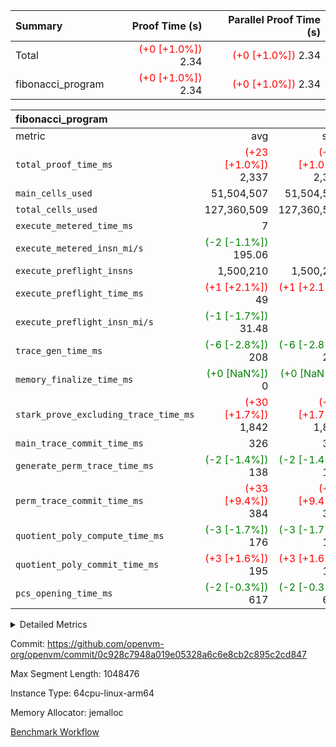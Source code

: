 | Summary | Proof Time (s) | Parallel Proof Time (s) |
|:---|---:|---:|
| Total | <span style='color: red'>(+0 [+1.0%])</span> 2.34 | <span style='color: red'>(+0 [+1.0%])</span> 2.34 |
| fibonacci_program | <span style='color: red'>(+0 [+1.0%])</span> 2.34 | <span style='color: red'>(+0 [+1.0%])</span> 2.34 |


| fibonacci_program |||||
|:---|---:|---:|---:|---:|
|metric|avg|sum|max|min|
| `total_proof_time_ms ` | <span style='color: red'>(+23 [+1.0%])</span> 2,337 | <span style='color: red'>(+23 [+1.0%])</span> 2,337 | <span style='color: red'>(+23 [+1.0%])</span> 2,337 | <span style='color: red'>(+23 [+1.0%])</span> 2,337 |
| `main_cells_used     ` |  51,504,507 |  51,504,507 |  51,504,507 |  51,504,507 |
| `total_cells_used    ` |  127,360,509 |  127,360,509 |  127,360,509 |  127,360,509 |
| `execute_metered_time_ms` |  7 | -          | -          | -          |
| `execute_metered_insn_mi/s` | <span style='color: green'>(-2 [-1.1%])</span> 195.06 | -          | <span style='color: green'>(-2 [-1.1%])</span> 195.06 | <span style='color: green'>(-2 [-1.1%])</span> 195.06 |
| `execute_preflight_insns` |  1,500,210 |  1,500,210 |  1,500,210 |  1,500,210 |
| `execute_preflight_time_ms` | <span style='color: red'>(+1 [+2.1%])</span> 49 | <span style='color: red'>(+1 [+2.1%])</span> 49 | <span style='color: red'>(+1 [+2.1%])</span> 49 | <span style='color: red'>(+1 [+2.1%])</span> 49 |
| `execute_preflight_insn_mi/s` | <span style='color: green'>(-1 [-1.7%])</span> 31.48 | -          | <span style='color: green'>(-1 [-1.7%])</span> 31.48 | <span style='color: green'>(-1 [-1.7%])</span> 31.48 |
| `trace_gen_time_ms   ` | <span style='color: green'>(-6 [-2.8%])</span> 208 | <span style='color: green'>(-6 [-2.8%])</span> 208 | <span style='color: green'>(-6 [-2.8%])</span> 208 | <span style='color: green'>(-6 [-2.8%])</span> 208 |
| `memory_finalize_time_ms` | <span style='color: green'>(+0 [NaN%])</span> 0 | <span style='color: green'>(+0 [NaN%])</span> 0 | <span style='color: green'>(+0 [NaN%])</span> 0 | <span style='color: green'>(+0 [NaN%])</span> 0 |
| `stark_prove_excluding_trace_time_ms` | <span style='color: red'>(+30 [+1.7%])</span> 1,842 | <span style='color: red'>(+30 [+1.7%])</span> 1,842 | <span style='color: red'>(+30 [+1.7%])</span> 1,842 | <span style='color: red'>(+30 [+1.7%])</span> 1,842 |
| `main_trace_commit_time_ms` |  326 |  326 |  326 |  326 |
| `generate_perm_trace_time_ms` | <span style='color: green'>(-2 [-1.4%])</span> 138 | <span style='color: green'>(-2 [-1.4%])</span> 138 | <span style='color: green'>(-2 [-1.4%])</span> 138 | <span style='color: green'>(-2 [-1.4%])</span> 138 |
| `perm_trace_commit_time_ms` | <span style='color: red'>(+33 [+9.4%])</span> 384 | <span style='color: red'>(+33 [+9.4%])</span> 384 | <span style='color: red'>(+33 [+9.4%])</span> 384 | <span style='color: red'>(+33 [+9.4%])</span> 384 |
| `quotient_poly_compute_time_ms` | <span style='color: green'>(-3 [-1.7%])</span> 176 | <span style='color: green'>(-3 [-1.7%])</span> 176 | <span style='color: green'>(-3 [-1.7%])</span> 176 | <span style='color: green'>(-3 [-1.7%])</span> 176 |
| `quotient_poly_commit_time_ms` | <span style='color: red'>(+3 [+1.6%])</span> 195 | <span style='color: red'>(+3 [+1.6%])</span> 195 | <span style='color: red'>(+3 [+1.6%])</span> 195 | <span style='color: red'>(+3 [+1.6%])</span> 195 |
| `pcs_opening_time_ms ` | <span style='color: green'>(-2 [-0.3%])</span> 617 | <span style='color: green'>(-2 [-0.3%])</span> 617 | <span style='color: green'>(-2 [-0.3%])</span> 617 | <span style='color: green'>(-2 [-0.3%])</span> 617 |



<details>
<summary>Detailed Metrics</summary>

|  | memory_to_vec_partition_time_ms | keygen_time_ms | app proof_time_ms |
| --- | --- | --- |
|  | 22 | 208 | 2,384 | 

| group | prove_segment_time_ms | memory_to_vec_partition_time_ms | fri.log_blowup | execute_metered_time_ms | execute_metered_insns | execute_metered_insn_mi/s | compute_user_public_values_proof_time_ms |
| --- | --- | --- | --- | --- | --- | --- | --- |
| fibonacci_program | 2,337 | 6 | 1 | 7 | 1,500,210 | 195.06 | 37 | 

| group | air_name | quotient_deg | interactions | constraints |
| --- | --- | --- | --- | --- |
| fibonacci_program | AccessAdapterAir<16> | 2 | 5 | 12 | 
| fibonacci_program | AccessAdapterAir<2> | 2 | 5 | 12 | 
| fibonacci_program | AccessAdapterAir<32> | 2 | 5 | 12 | 
| fibonacci_program | AccessAdapterAir<4> | 2 | 5 | 12 | 
| fibonacci_program | AccessAdapterAir<8> | 2 | 5 | 12 | 
| fibonacci_program | BitwiseOperationLookupAir<8> | 2 | 2 | 4 | 
| fibonacci_program | MemoryMerkleAir<8> | 2 | 4 | 39 | 
| fibonacci_program | PersistentBoundaryAir<8> | 2 | 3 | 7 | 
| fibonacci_program | PhantomAir | 2 | 3 | 5 | 
| fibonacci_program | Poseidon2PeripheryAir<BabyBearParameters>, 1> | 2 | 1 | 286 | 
| fibonacci_program | ProgramAir | 1 | 1 | 4 | 
| fibonacci_program | RangeTupleCheckerAir<2> | 1 | 1 | 4 | 
| fibonacci_program | Rv32HintStoreAir | 2 | 18 | 28 | 
| fibonacci_program | VariableRangeCheckerAir | 1 | 1 | 4 | 
| fibonacci_program | VmAirWrapper<Rv32BaseAluAdapterAir, BaseAluCoreAir<4, 8> | 2 | 20 | 37 | 
| fibonacci_program | VmAirWrapper<Rv32BaseAluAdapterAir, LessThanCoreAir<4, 8> | 2 | 18 | 40 | 
| fibonacci_program | VmAirWrapper<Rv32BaseAluAdapterAir, ShiftCoreAir<4, 8> | 2 | 24 | 91 | 
| fibonacci_program | VmAirWrapper<Rv32BranchAdapterAir, BranchEqualCoreAir<4> | 2 | 11 | 20 | 
| fibonacci_program | VmAirWrapper<Rv32BranchAdapterAir, BranchLessThanCoreAir<4, 8> | 2 | 13 | 35 | 
| fibonacci_program | VmAirWrapper<Rv32CondRdWriteAdapterAir, Rv32JalLuiCoreAir> | 2 | 10 | 18 | 
| fibonacci_program | VmAirWrapper<Rv32JalrAdapterAir, Rv32JalrCoreAir> | 2 | 16 | 20 | 
| fibonacci_program | VmAirWrapper<Rv32LoadStoreAdapterAir, LoadSignExtendCoreAir<4, 8> | 2 | 18 | 33 | 
| fibonacci_program | VmAirWrapper<Rv32LoadStoreAdapterAir, LoadStoreCoreAir<4> | 2 | 17 | 40 | 
| fibonacci_program | VmAirWrapper<Rv32MultAdapterAir, DivRemCoreAir<4, 8> | 2 | 25 | 84 | 
| fibonacci_program | VmAirWrapper<Rv32MultAdapterAir, MulHCoreAir<4, 8> | 2 | 24 | 31 | 
| fibonacci_program | VmAirWrapper<Rv32MultAdapterAir, MultiplicationCoreAir<4, 8> | 2 | 19 | 19 | 
| fibonacci_program | VmAirWrapper<Rv32RdWriteAdapterAir, Rv32AuipcCoreAir> | 2 | 12 | 14 | 
| fibonacci_program | VmConnectorAir | 2 | 5 | 11 | 

| group | air_name | segment | rows | prep_cols | perm_cols | main_cols | cells |
| --- | --- | --- | --- | --- | --- | --- | --- |
| fibonacci_program | AccessAdapterAir<8> | 0 | 128 |  | 16 | 17 | 4,224 | 
| fibonacci_program | BitwiseOperationLookupAir<8> | 0 | 65,536 | 3 | 8 | 2 | 655,360 | 
| fibonacci_program | MemoryMerkleAir<8> | 0 | 512 |  | 16 | 32 | 24,576 | 
| fibonacci_program | PersistentBoundaryAir<8> | 0 | 128 |  | 12 | 20 | 4,096 | 
| fibonacci_program | PhantomAir | 0 | 1 |  | 12 | 6 | 18 | 
| fibonacci_program | Poseidon2PeripheryAir<BabyBearParameters>, 1> | 0 | 256 |  | 8 | 300 | 78,848 | 
| fibonacci_program | ProgramAir | 0 | 8,192 |  | 8 | 10 | 147,456 | 
| fibonacci_program | RangeTupleCheckerAir<2> | 0 | 524,288 | 2 | 8 | 1 | 4,718,592 | 
| fibonacci_program | Rv32HintStoreAir | 0 | 4 |  | 44 | 32 | 304 | 
| fibonacci_program | VariableRangeCheckerAir | 0 | 262,144 | 2 | 8 | 1 | 2,359,296 | 
| fibonacci_program | VmAirWrapper<Rv32BaseAluAdapterAir, BaseAluCoreAir<4, 8> | 0 | 1,048,576 |  | 52 | 36 | 92,274,688 | 
| fibonacci_program | VmAirWrapper<Rv32BaseAluAdapterAir, LessThanCoreAir<4, 8> | 0 | 524,288 |  | 40 | 37 | 40,370,176 | 
| fibonacci_program | VmAirWrapper<Rv32BranchAdapterAir, BranchEqualCoreAir<4> | 0 | 262,144 |  | 28 | 26 | 14,155,776 | 
| fibonacci_program | VmAirWrapper<Rv32BranchAdapterAir, BranchLessThanCoreAir<4, 8> | 0 | 8 |  | 32 | 32 | 512 | 
| fibonacci_program | VmAirWrapper<Rv32CondRdWriteAdapterAir, Rv32JalLuiCoreAir> | 0 | 131,072 |  | 28 | 18 | 6,029,312 | 
| fibonacci_program | VmAirWrapper<Rv32JalrAdapterAir, Rv32JalrCoreAir> | 0 | 16 |  | 36 | 28 | 1,024 | 
| fibonacci_program | VmAirWrapper<Rv32LoadStoreAdapterAir, LoadStoreCoreAir<4> | 0 | 128 |  | 52 | 41 | 11,904 | 
| fibonacci_program | VmAirWrapper<Rv32RdWriteAdapterAir, Rv32AuipcCoreAir> | 0 | 16 |  | 28 | 20 | 768 | 
| fibonacci_program | VmConnectorAir | 0 | 2 | 1 | 16 | 5 | 42 | 

| group | segment | trace_gen_time_ms | total_proof_time_ms | total_cells_used | total_cells | system_trace_gen_time_ms | stark_prove_excluding_trace_time_ms | single_trace_gen_time_ms | quotient_poly_compute_time_ms | quotient_poly_commit_time_ms | perm_trace_commit_time_ms | pcs_opening_time_ms | memory_to_vec_partition_time_ms | memory_finalize_time_ms | main_trace_commit_time_ms | main_cells_used | generate_perm_trace_time_ms | execute_preflight_time_ms | execute_preflight_insns | execute_preflight_insn_mi/s |
| --- | --- | --- | --- | --- | --- | --- | --- | --- | --- | --- | --- | --- | --- | --- | --- | --- | --- | --- | --- | --- |
| fibonacci_program | 0 | 208 | 2,337 | 127,360,509 | 160,836,972 | 208 | 1,842 | 0 | 176 | 195 | 384 | 617 | 7 | 0 | 326 | 51,504,507 | 138 | 49 | 1,500,210 | 31.48 | 

| group | segment | trace_height_constraint | weighted_sum | threshold |
| --- | --- | --- | --- | --- |
| fibonacci_program | 0 | 0 | 3,932,510 | 2,013,265,921 | 
| fibonacci_program | 0 | 1 | 10,749,336 | 2,013,265,921 | 
| fibonacci_program | 0 | 2 | 1,966,255 | 2,013,265,921 | 
| fibonacci_program | 0 | 3 | 10,749,404 | 2,013,265,921 | 
| fibonacci_program | 0 | 4 | 1,664 | 2,013,265,921 | 
| fibonacci_program | 0 | 5 | 640 | 2,013,265,921 | 
| fibonacci_program | 0 | 6 | 7,209,084 | 2,013,265,921 | 
| fibonacci_program | 0 | 7 |  | 2,013,265,921 | 
| fibonacci_program | 0 | 8 | 35,534,845 | 2,013,265,921 | 

</details>


Commit: https://github.com/openvm-org/openvm/commit/0c928c7948a019e05328a6c6e8cb2c895c2cd847

Max Segment Length: 1048476

Instance Type: 64cpu-linux-arm64

Memory Allocator: jemalloc

[Benchmark Workflow](https://github.com/openvm-org/openvm/actions/runs/17028566502)
